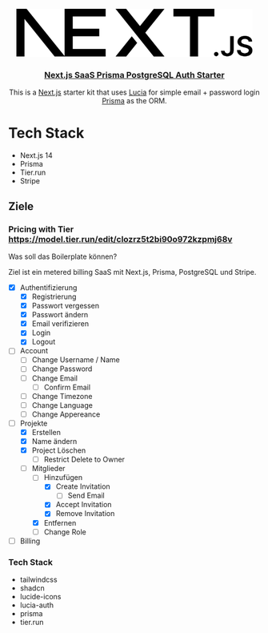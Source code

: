 <p align="center">
  <a href="https://nextjs-postgres-auth.vercel.app/">
    <img src="/public/next.svg" height="96">
    <h3 align="center">Next.js SaaS Prisma PostgreSQL Auth Starter</h3>
  </a>
</p>


<p align="center">
This is a <a href="https://nextjs.org/">Next.js</a> starter kit that uses <a href="https://next-auth.js.org/">Lucia</a> for simple email + password login<br/>
<a href="https://www.prisma.io/">Prisma</a> as the ORM.

<br/>


# Tech Stack

- Next.js 14
- Prisma
- Tier.run
- Stripe

## Ziele

### Pricing with Tier https://model.tier.run/edit/clozrz5t2bi90o972kzpmj68v

Was soll das Boilerplate können?

Ziel ist ein metered billing SaaS mit Next.js, Prisma, PostgreSQL und Stripe.

- [x] Authentifizierung
  - [x] Registrierung
  - [x] Passwort vergessen
  - [x] Passwort ändern
  - [x] Email verifizieren
  - [x] Login
  - [x] Logout
- [ ] Account
  - [ ] Change Username / Name
  - [ ] Change Password
  - [ ] Change Email
    - [ ] Confirm Email
  - [ ] Change Timezone
  - [ ] Change Language
  - [ ] Change Appereance
- [ ] Projekte
  - [x] Erstellen
  - [x] Name ändern
  - [x] Project Löschen
    - [ ] Restrict Delete to Owner
  - [ ] Mitglieder
    - [ ] Hinzufügen
      - [x] Create Invitation
        - [ ] Send Email
      - [x] Accept Invitation
      - [x] Remove Invitation
    - [x] Entfernen
    - [ ] Change Role
- [ ] Billing

### Tech Stack

- tailwindcss
- shadcn
- lucide-icons
- lucia-auth
- prisma
- tier.run